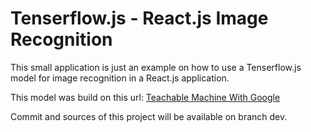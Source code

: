# Tenserflow.js - React.js Image Recognition

This small application is just an example on how to use a Tenserflow.js model for image recognition in a React.js application.

This model was build on this url: [Teachable Machine With Google](https://teachablemachine.withgoogle.com/)

Commit and sources of this project will be available on branch dev.
